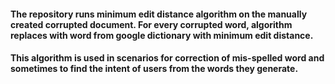 #### The repository runs minimum edit distance algorithm on the manually created corrupted document. For every corrupted word, algorithm replaces with word from google dictionary with minimum edit distance.

#### This algorithm is used in scenarios for correction of mis-spelled word and sometimes to find the intent of users from the words they generate.
